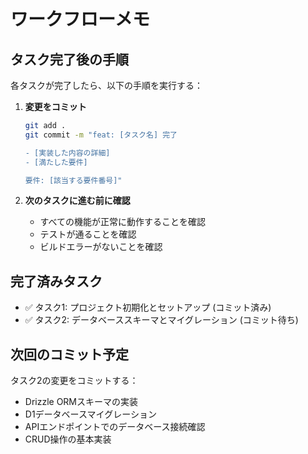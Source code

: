 # ワークフローメモ

## タスク完了後の手順

各タスクが完了したら、以下の手順を実行する：

1. **変更をコミット**

   ```bash
   git add .
   git commit -m "feat: [タスク名] 完了

   - [実装した内容の詳細]
   - [満たした要件]

   要件: [該当する要件番号]"
   ```

2. **次のタスクに進む前に確認**
   - すべての機能が正常に動作することを確認
   - テストが通ることを確認
   - ビルドエラーがないことを確認

## 完了済みタスク

- ✅ タスク1: プロジェクト初期化とセットアップ (コミット済み)
- ✅ タスク2: データベーススキーマとマイグレーション (コミット待ち)

## 次回のコミット予定

タスク2の変更をコミットする：

- Drizzle ORMスキーマの実装
- D1データベースマイグレーション
- APIエンドポイントでのデータベース接続確認
- CRUD操作の基本実装
